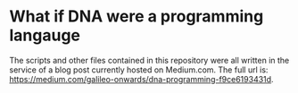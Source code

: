 # What if DNA were a programming langauge

The scripts and other files contained in this repository were all
written in the service of a blog post currently hosted on Medium.com.
The full url is:
https://medium.com/galileo-onwards/dna-programming-f9ce6193431d.
